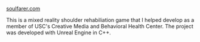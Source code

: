 [soulfarer.com](soulfarer.com)

This is a mixed reality shoulder rehabiliation game that I helped develop as a member of USC's Creative Media and Behavioral Health Center. The project was developed with Unreal Engine in C++.
